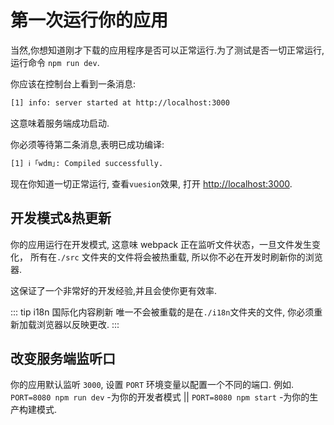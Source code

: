 # 第一次运行你的应用

当然,你想知道刚才下载的应用程序是否可以正常运行.为了测试是否一切正常运行,运行命令 `npm run dev`.

你应该在控制台上看到一条消息:

```bash
[1] info: server started at http://localhost:3000
```

这意味着服务端成功启动.

你必须等待第二条消息,表明已成功编译:

```bash
[1] ℹ ｢wdm｣: Compiled successfully.
```

现在你知道一切正常运行, 查看`vuesion`效果, 打开 [http://localhost:3000](http://localhost:3000).

## 开发模式&热更新

你的应用运行在开发模式, 这意味 webpack 正在监听文件状态，一旦文件发生变化，
所有在`./src` 文件夹的文件将会被热重载, 所以你不必在开发时刷新你的浏览器.

这保证了一个非常好的开发经验,并且会使你更有效率.

::: tip i18n 国际化内容刷新
唯一不会被重载的是在`./i18n`文件夹的文件, 你必须重新加载浏览器以反映更改.
:::

## 改变服务端监听口

你的应用默认监听 `3000`, 设置 `PORT` 环境变量以配置一个不同的端口.
例如. `PORT=8080 npm run dev` -为你的开发者模式 || `PORT=8080 npm start` -为你的生产构建模式.
